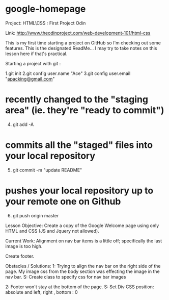 # google-homepage

Project: HTML\CSS : First Project Odin

Link: http://www.theodinproject.com/web-development-101/html-css



This is my first time starting a project on GitHub so I'm checking out some features. 
This is the designated ReadMe... I may try to take notes on this lesson here if that's practical. 


Starting a project with git :

1.git init
2.git config user.name "Ace"
3.git config user.email "apacking@gmail.com"

# recently changed to the "staging area" (ie. they're "ready to commit")
4. git add -A

# commits all the "staged" files into your local repository
5. git commit -m "update README"

# pushes your local repository up to your remote one on Github
6. git push origin master


Lesson Objective:
Create a copy of the Google Welcome page using only HTML and CSS (JS and Jquery not allowed).

Current Work:
Alignment on nav bar items is a little off; specifically the last image is too high.

Create footer.


Obstacles / Solutions:
1: Trying to align the nav bar on the right side of the page.
	My image css from the body section was effecting the image in the nav bar. 
S: Create class to specify css for nav bar images

2: Footer won't stay at the bottom of the page.
S: Set Div CSS position: absolute and left, right , bottom : 0

